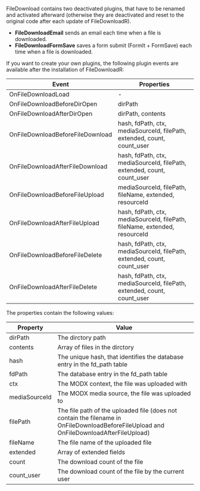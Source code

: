 FileDownload contains two deactivated plugins, that have to be renamed and
activated afterward (otherwise they are deactivated and reset to the original
code after each update of FileDownloadR).

- **FileDownloadEmail** sends an email each time when a file is downloaded.
- **FileDownloadFormSave** saves a form submit (FormIt + FormSave) each time when a file is downloaded.

If you want to create your own plugins, the following plugin events are
available after the installation of FileDownloadR:

| Event                            | Properties                                                                 |
|----------------------------------|----------------------------------------------------------------------------|
| OnFileDownloadLoad               | -                                                                          |
| OnFileDownloadBeforeDirOpen      | dirPath                                                                    |
| OnFileDownloadAfterDirOpen       | dirPath, contents                                                          |
| OnFileDownloadBeforeFileDownload | hash, fdPath, ctx, mediaSourceId, filePath, extended, count, count_user    |
| OnFileDownloadAfterFileDownload  | hash, fdPath, ctx, mediaSourceId, filePath, extended, count, count_user    |
| OnFileDownloadBeforeFileUpload   | mediaSourceId, filePath, fileName, extended, resourceId                    |
| OnFileDownloadAfterFileUpload    | hash, fdPath, ctx, mediaSourceId, filePath, fileName, extended, resourceId |
| OnFileDownloadBeforeFileDelete   | hash, fdPath, ctx, mediaSourceId, filePath, extended, count, count_user    |
| OnFileDownloadAfterFileDelete    | hash, fdPath, ctx, mediaSourceId, filePath, extended, count, count_user    |

The properties contain the following values:

| Property      | Value                                                                                                                                  |
|---------------|----------------------------------------------------------------------------------------------------------------------------------------|
| dirPath       | The dirctory path                                                                                                                      |
| contents      | Array of files in the dirctory                                                                                                         |
| hash          | The unique hash, that identifies the database entry in the fd_path table                                                               |
| fdPath        | The database entry in the fd_path table                                                                                                |
| ctx           | The MODX context, the file was uploaded with                                                                                           |
| mediaSourceId | The MODX media source, the file was uploaded to                                                                                        |
| filePath      | The file path of the uploaded file (does not contain the filename in OnFileDownloadBeforeFileUpload and OnFileDownloadAfterFileUpload) |
| fileName      | The file name of the uploaded file                                                                                                     |
| extended      | Array of extended fields                                                                                                               |
| count         | The download count of the file                                                                                                         |
| count_user    | The download count of the file by the current user                                                                                     |
